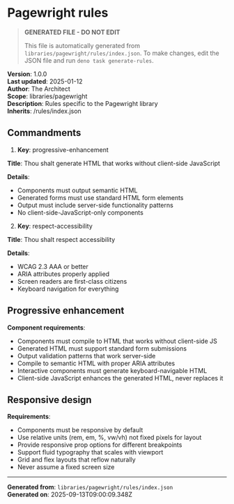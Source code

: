 # Pagewright rules

> **GENERATED FILE - DO NOT EDIT**
>
> This file is automatically generated from `libraries/pagewright/rules/index.json`.
> To make changes, edit the JSON file and run `deno task generate-rules`.

**Version**: 1.0.0\
**Last updated**: 2025-01-12\
**Author**: The Architect\
**Scope**: libraries/pagewright\
**Description**: Rules specific to the Pagewright library\
**Inherits**: /rules/index.json

## Commandments

1. **Key**: progressive-enhancement

**Title**: Thou shalt generate HTML that works without client-side JavaScript

**Details**:

- Components must output semantic HTML
- Generated forms must use standard HTML form elements
- Output must include server-side functionality patterns
- No client-side-JavaScript-only components

2. **Key**: respect-accessibility

**Title**: Thou shalt respect accessibility

**Details**:

- WCAG 2.3 AAA or better
- ARIA attributes properly applied
- Screen readers are first-class citizens
- Keyboard navigation for everything

## Progressive enhancement

**Component requirements**:

- Components must compile to HTML that works without client-side JS
- Generated HTML must support standard form submissions
- Output validation patterns that work server-side
- Compile to semantic HTML with proper ARIA attributes
- Interactive components must generate keyboard-navigable HTML
- Client-side JavaScript enhances the generated HTML, never replaces it

## Responsive design

**Requirements**:

- Components must be responsive by default
- Use relative units (rem, em, %, vw/vh) not fixed pixels for layout
- Provide responsive prop options for different breakpoints
- Support fluid typography that scales with viewport
- Grid and flex layouts that reflow naturally
- Never assume a fixed screen size

---

**Generated from**: `libraries/pagewright/rules/index.json`\
**Generated on**: 2025-09-13T09:00:09.348Z
